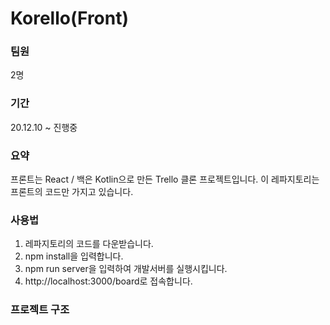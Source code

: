# Korello(Front)

### 팀원
2명

### 기간
20.12.10 ~ 진행중

### 요약
프론트는 React / 백은 Kotlin으로 만든 Trello 클론 프로젝트입니다.
이 레파지토리는 프론트의 코드만 가지고 있습니다.

### 사용법
1. 레파지토리의 코드를 다운받습니다.
2. npm install을 입력합니다.
3. npm run server을 입력하여 개발서버를 실행시킵니다.
4. http://localhost:3000/board로 접속합니다.


### 프로젝트 구조
